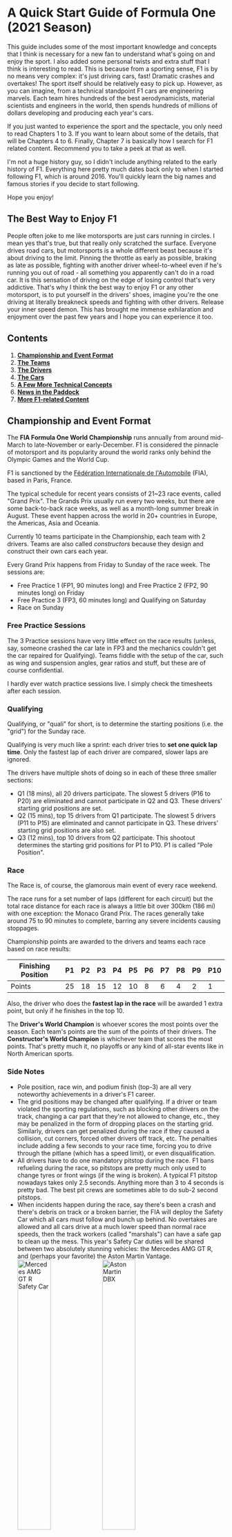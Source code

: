 # A Quick Start Guide of Formula One (2021 Season)

This guide includes some of the most important knowledge and concepts that I think is necessary for a new fan to understand what's going on and enjoy the sport. I also added some personal twists and extra stuff that I think is interesting to read. This is because from a sporting sense, F1 is by no means very complex: it's just driving cars, fast! Dramatic crashes and overtakes! The sport itself should be relatively easy to pick up. However, as you can imagine, from a technical standpoint F1 cars are engineering marvels. Each team hires hundreds of the best aerodynamicists, material scientists and engineers in the world, then spends hundreds of millions of dollars developing and producing each year's cars.

If you just wanted to experience the sport and the spectacle, you only need to read Chapters 1 to 3. If you want to learn about some of the details, that will be Chapters 4 to 6. Finally, Chapter 7 is basically how I search for F1 related content. Recommend you to take a peek at that as well.

I'm not a huge history guy, so I didn't include anything related to the early history of F1. Everything here pretty much dates back only to when I started following F1, which is around 2016. You'll quickly learn the big names and famous stories if you decide to start following.

Hope you enjoy!

## The Best Way to Enjoy F1

People often joke to me like motorsports are just cars running in circles. I mean yes that's true, but that really only scratched the surface. Everyone drives road cars, but motorsports is a whole different beast because it's about driving to the limit. Pinning the throttle as early as possible, braking as late as possible, fighting with another driver wheel-to-wheel even if he's running you out of road - all something you apparently can't do in a road car. It is this sensation of driving on the edge of losing control that's very addictive. That's why I think the best way to enjoy F1 or any other motorsport, is to put yourself in the drivers' shoes, imagine you're the one driving at literally breakneck speeds and fighting with other drivers. Release your inner speed demon. This has brought me immense exhilaration and enjoyment over the past few years and I hope you can experience it too.

## Contents

1. [**Championship and Event Format**](#championship-and-event-format)
3. [**The Teams**](#the-teams)
4. [**The Drivers**](#the-drivers)
4. [**The Cars**](#the-cars)
6. [**A Few More Technical Concepts**](#more-technical-concepts)
7. [**News in the Paddock**](#news-in-the-paddock)
8. [**More F1-related Content**](#more-f1-related-content)

## Championship and Event Format

The **FIA Formula One World Championship** runs annually from around mid-March to late-November or early-December. F1 is considered the pinnacle of motorsport and its popularity around the world ranks only behind the Olympic Games and the World Cup.

F1 is sanctioned by the [Fédération Internationale de l'Automobile](https://en.wikipedia.org/wiki/Fédération_Internationale_de_l'Automobile) (FIA), based in Paris, France.

The typical schedule for recent years consists of 21~23 race events, called "Grand Prix". The Grands Prix usually run every two weeks, but there are some back-to-back race weeks, as well as a month-long summer break in August. These event happen across the world in 20+ countries in Europe, the Americas, Asia and Oceania.

Currently 10 teams participate in the Championship, each team with 2 drivers. Teams are also called *constructors* because they design and construct their own cars each year.

Every Grand Prix happens from Friday to Sunday of the race week. The sessions are:

- Free Practice 1 (FP1, 90 minutes long) and Free Practice 2 (FP2, 90 minutes long) on Friday
- Free Practice 3 (FP3, 60 minutes long) and Qualifying on Saturday
- Race on Sunday

### Free Practice Sessions

The 3 Practice sessions have very little effect on the race results (unless, say, someone crashed the car late in FP3 and the mechanics couldn't get the car repaired for Qualifying). Teams fiddle with the setup of the car, such as wing and suspension angles, gear ratios and stuff, but these are of course confidential.

I hardly ever watch practice sessions live. I simply check the timesheets after each session.

### Qualifying

Qualifying, or "quali" for short, is to determine the starting positions (i.e. the "grid") for the Sunday race.

Qualifying is very much like a sprint: each driver tries to **set one quick lap time**. Only the fastest lap of each driver are compared, slower laps are ignored.

The drivers have multiple shots of doing so in each of these three smaller sections:

- Q1 (18 mins), all 20 drivers participate. The slowest 5 drivers (P16 to P20) are eliminated and cannot participate in Q2 and Q3. These drivers' starting grid positions are set.
- Q2 (15 mins), top 15 drivers from Q1 participate. The slowest 5 drivers (P11 to P15) are eliminated and cannot participate in Q3. These drivers' starting grid positions are also set.
- Q3 (12 mins), top 10 drivers from Q2 participate. This shootout determines the starting grid positions for P1 to P10. P1 is called "Pole Position".

### Race

The Race is, of course, the glamorous main event of every race weekend.

The race runs for a set number of laps (different for each circuit) but the total race distance for each race is always a little bit over 300km (186 mi) with one exception: the Monaco Grand Prix. The races generally take around 75 to 90 minutes to complete, barring any severe incidents causing stoppages.

Championship points are awarded to the drivers and teams each race based on race results:

| Finishing Position | P1   | P2   | P3   | P4   | P5   | P6   | P7   | P8   | P9   | P10  |
| ------------------ | ---- | ---- | ---- | ---- | ---- | ---- | ---- | ---- | ---- | ---- |
| Points             | 25   | 18   | 15   | 12   | 10   | 8    | 6    | 4    | 2    | 1    |

Also, the driver who does the **fastest lap in the race** will be awarded 1 extra point, but only if he finishes in the top 10.

The **Driver's World Champion** is whoever scores the most points over the season. Each team's points are the sum of the points of their drivers. The **Constructor's World Champion** is whichever team that scores the most points. That's pretty much it, no playoffs or any kind of all-star events like in North American sports.

### Side Notes

* Pole position, race win, and podium finish (top-3) are all very noteworthy achievements in a driver's F1 career.
* The grid positions may be changed after qualifying. If a driver or team violated the sporting regulations, such as blocking other drivers on the track, changing a car part that they're not allowed to change, etc., they may be penalized in the form of dropping places on the starting grid. Similarly, drivers can get penalized during the race if they caused a collision, cut corners, forced other drivers off track, etc. The penalties include adding a few seconds to your race time, forcing you to drive through the pitlane (which has a speed limit), or even disqualification.
* All drivers have to do one mandatory pitstop during the race. F1 bans refueling during the race, so pitstops are pretty much only used to change tyres or front wings (if the wing is broken). A typical F1 pitstop nowadays takes only 2.5 seconds. Anything more than 3 to 4 seconds is pretty bad. The best pit crews are sometimes able to do sub-2 second pitstops.
* When incidents happen during the race, say there's been a crash and there's debris on track or a broken barrier, the FIA will deploy the Safety Car which all cars must follow and bunch up behind. No overtakes are allowed and all cars drive at a much lower speed than normal race speeds, then the track workers (called "marshals") can have a safe gap to clean up the mess. This year's Safety Car duties will be shared between two absolutely stunning vehicles: the Mercedes AMG GT R, and (perhaps your favorite) the Aston Martin Vantage.  
  <img src="./pics/safetycar1.jpg" alt="Mercedes AMG GT R Safety Car" width="40%" height="40%"/>
  <img src=".\pics\safetycar2.jpg" alt="Aston Martin DBX"  width="40%" height="40%"/>

## The Teams

The 10 teams are, of course, where all the stories revolve around. There are the famous ones with a long history such as Ferrari and McLaren, and newcomers (relatively speaking) like Red Bull and Haas. Here is a quick rundown of all the teams.

### The Big Three

#### Mercedes

<img src="./pics/mercedes.jpg" width="50%" height="50%">

Drivers for 2021: [Lewis Hamilton (#44)](#lewis-hamilton-44), [Valtteri Bottas (#77)](#valtteri-bottas-77)

2020 Constructor's Standing: 1st

The all-conquering, dominant Mercedes team has been the team to beat for the past few years. They are double World Champions (Constructor and Driver) 7 seasons in a row (2014-2020), and are still favorites coming into the 2021 season. They have a superb team that developed the best power units and fastest cars of this era. They have Lewis Hamilton, one of the best drivers in F1 history, to drive for them. It's *almost* like they are unbeatable, since they hardly make any mistakes during the race. However, in the past couple of seasons, a trend seems to be developing that when they actually do make mistakes, they make huge ones, which produced several truly thrilling and memorable races (['19 German GP](https://www.youtube.com/watch?v=RYHQmBULhLc), ['20 Italian GP](https://www.youtube.com/watch?v=TB5yhZdF8SI), ['20 Sakhir GP](https://www.youtube.com/watch?v=H0zwR2drgV4)). As their lovable German team principal Toto Wolff would say, "[a colossal f**k-up](https://www.youtube.com/watch?v=CmffVyNMS6w)".

Because of their dominance (and maybe also their black livery) they are often seen as the villains and antagonists that everyone wants to beat.

#### Ferrari

<img src="./pics/ferrari.jpg" width="50%" height="50%">

Drivers for 2021: [Charles Leclerc (#16)](#charles-leclerc-16), Carlos Sainz Jr. (#55)

2020 Constructor's Standing: 6th

The famous red car. Ferrari is the team with the longest history in F1, and also the most success. It's often said that other teams such as Mercedes participate in F1 to help advertise and sell their road cars, but Ferrari sells road cars to fund their participation in F1. Such is their dedication to the sport over the many decades. However, for the past dozen years they have not had Championship success. They won their last Driver's and Constructor's Champion all the way back in 2007. They were usually able to stay Top-3 in the Constructor's standings, and were even able to challenge Mercedes from 2017 to 2019, but a series of driver errors and strategic mistakes during the race sank their championship hopes. Fans joke that it's all part of the "Ferrari master plan".

2020 Season wasn't kind to them as their car performance dropped significantly, mostly because they broke regulations with their power unit and got caught. It's difficult to see them return to Top-3 in 2021, but their fans (called the "Tifosi") are still extremely passionate as always.

#### Red Bull Racing

<img src="./pics/rbr.jpg" width="50%" height="50%">

Drivers for 2021: [Max Verstappen (#33)](#max-verstappen-33), [Sergio Perez (#11)](#sergio-perez-11)

2020 Constructor's Standing: 2nd

My favorite team in F1. They are the fun-loving cool guys and mavericks of the F1 grid. Funded by a "fizzy drinks" company, not a lot of people thought they would succeed when they joined F1 in 2005, but they did, winning 4 consecutive double World Champions from 2010 to 2013. Like Ferrari, they were able to stay competitive over the years. They were unable to challenge Mercedes recently, mostly because of weaker power units, which is not their fault because they did not develop the PUs (more on that [later](#power-unit)). Even with a weaker car, they are able to grab race wins from Mercedes or Ferrari because of their excellent execution during the race. They also have a very good young driver's development program which produced multiple F1 superstars currently on the grid (Verstappen, Vettel, Ricciardo).

### The Midfield

#### McLaren

<img src="./pics/mclaren.jpg" width="50%" height="50%">

Drivers for 2021: [Daniel Ricciardo (#3)](#daniel-ricciardo-3), [Lando Norris (#4)](#lando-norris-4)

2020 Constructor's Standings: 3rd

McLaren is also one of the more historical teams in F1. Senna, Lewis Hamilton and many other Championship-winning drivers used to drive for them. They've had a few really tough years around 2015-2018, but thanks to a major shake up in the team and driver changes, they recovered their form in the past two seasons and should continue to improve this year. They currently have arguably the most popular driver line up in Ricciardo and Norris. Both drivers are very funny and lovable, and able to get the job done on track. I consider McLaren my second favorite team and always love to see them succeed.

#### Aston Martin

<img src="./pics/amr.jpeg" width="50%" height="50%">

Drivers for 2021: [Sebastian Vettel (#5)](#sebastian-vettel-5), Lance Stroll (#18)

2020 Constructor's Standings: 4th

The newly re-branded Aston Martin team gone through several ownership changes recently. Previously called Force India (owned by an Indian businessman), then Racing Point for the past couple of seasons after Canadian billionaire Lawrence Stroll took over. Lawrence Stroll then became a major shareholder of the Aston Martin company and decided to turn the Racing Point team into this Aston Martin team.

They have mostly been a decent midfield team, occasionally able to pick up a few podiums. In 2020 they suddenly became quite competitive, but people are quick to notice they borrowed or copied a lot of the design concepts from the 2019 championship-winning Mercedes, earning them a rather funny name of "Tracing Point". They brought in 4-time World Champion, veteran driver Sebastian Vettel for this season, competing alongside Lance Stroll who is the son of Lawrence Stroll. Technically Lance's billionaire dad bought him this F1 seat, but I think Lance is actually an okay driver and people are sometimes too harsh on him.

#### Alpine

<img src="./pics/alpine.jpg" width="50%" height="50%">

Drivers for 2021: [Fernando Alonso (#14)](#fernando-alonso-14), Esteban Ocon (#31)

2020 Constructor's Standings: 5th

Alpine (pronounced *al-PEEN*) is basically Renault. They have been called Renault for most of their history, and only changed the name this year to promote Renault's sports car brand Alpine.

They have had occasional championship success over the years, most notably in 2005-2006 with Fernando Alonso, but most of the time just a midfield team, not too good and not too bad. They should remain in the midfield in 2021.

The one thing I'm really looking forward about Alpine is Guanyu Zhou, a young Chinese driver from Shanghai, is the top prospect in their development system. Zhou currently races in Formula 2, the lower level feeder series of F1. Seems like Alpine is quite determined to get him into F1 in the next few years, because Zhou is a pretty decent driver and can bring tons of sponsor money from China.

#### AlphaTauri

<img src="./pics/alphatauri.jpg" width="50%" height="50%">

Drivers for 2021: [Pierre Gasly (#10)](#pierre-gasly-10), Yuki Tsunoda (#22)

2020 Constructor's Standings: 7th

AlphaTauri is also owned by the Red Bull group. It is previously called Toro Rosso, which is just "Red Bull" in Italian (the team is based in Faenza, Italy). They can be considered as the junior team to Red Bull. They would put young drivers who graduated from their development program into AT first, and promote to Red Bull if they performed well. Gasly and Tsunoda are both from Red Bull's development program. However, since they are still different teams, Red Bull and AT develop their cars separately, but they do share the same engine manufacturer: Honda. AT (and Toro Rosso previously) never had any championship success. The best they ever did in the Constructor's standings is 6th, but that's not their main purpose anyway. They did have two miracle race wins which are really great stories (['08 Italian GP](https://www.youtube.com/watch?v=03sUrwIBQb0), ['20 Italian GP](https://www.youtube.com/watch?v=TB5yhZdF8SI)), both are their home races too!

### The Backmarkers

#### Alfa Romeo

<img src="./pics/alfa.jpg" width="50%" height="50%">

Drivers for 2021: [Kimi Raikkonen (#7)](#kimi-raikkonen-7), Antonio Giovinazzi (#99)

2020 Constructor's Standings: 8th

Alfa Romeo is not the biggest name in F1 and they've not had any championships in the not-so-many seasons they participated. They often run close to the back of the field and are not too much of a focus for the TV cameras. I don't know much about them, but they do have a really pretty livery and a very popular driver Kimi Raikkonen.

#### Haas

<img src="./pics/haas.jpg" width="50%" height="50%">

Drivers for 2021: Mick Schumacher (#47), Nikita Mazepin (#9)

2020 Constructor's Standings: 9th

Looking at this huge Russian flag livery you really wouldn't believe me that Haas is an American F1 team, but it is. It's owned by Gene Haas who runs Haas Automation. Haas only has 5 years of history and has not been very successful, but that's not the major talking point about this team. Their previous drivers are constantly fighting each other, creating much drama and tension. They have a comically bad-tempered team principal who curses all the time (examples [1](https://www.youtube.com/watch?v=W5WVVls74mI) and [2](https://www.youtube.com/watch?v=q6dFnuqHY10)). They have been involved in a couple of really shady sponsorship deals. This year they are going with two rookie drivers which is usually not the best thing to do. Mick Schumacher is the son of the great Michael Schumacher and everybody loves him. Mazepin however, is quite the d*ckhead to say the least, but he is the one bringing all the Russian money which influenced the color scheme of the car. Just... a very weird team, not very easy to root for them.

#### Williams

<img src="./pics/williams.jpg" width="50%" height="50%">

Drivers for 2021: [George Russell (#63)](#george-russell-63), Nicholas Latifi (#6)

2020 Constructor's Standings: 10th

Williams is a very special case. They have a very long and successful history in F1 and is loved by lots of fans. They are THE very last family-run, traditional team in F1. British businessman Frank Williams established the team in 1977, then the Williams family ran the team for more than 40 years until August of last year, when investment firm Dorilton Capital acquired the team. The new owners continue to use the Williams name, but the family is no longer involved. Their struggles in recent years have been due to financial losses and insufficient funding from the family, when every other team is bringing in huge investments from outside of F1.

They never even once finished in the top-10 during a race in 2020, ending the season with exactly 0 points, which is rather sad for such a historical team. Everyone wants to see them do well, but they still need quite a lot of time to get back on their feet again.

## The Drivers

### Lewis Hamilton (#44)

<img src="./pics/hamilton.jpg" width="30%" height="30%">

Nationality: <img alt="Australia" src="https://upload.wikimedia.org/wikipedia/en/thumb/a/ae/Flag_of_the_United_Kingdom.svg/35px-Flag_of_the_United_Kingdom.svg.png" height="10%"/>British 

Age: 36  

Drives for: Mercedes

Very much the GOAT no matter how you look at it. He's already got the most pole positions (98) and race wins (95) in F1 history. He's tied with Michael Schumacher for the most Driver Championships (7) and very likely to break this record in 2021. His one-lap (quali) ability is unrivaled, sometimes seemingly able to "outdrive" what the car is capable of. He hardly makes any mistakes in the race and is literally the god in wet conditions. He's currently the only Black driver on the F1 grid.

### Valtteri Bottas (#77)

<img src="./pics/bottas.jpeg" width="40%" height="40%">

Nationality: Finnish 

Age: 31  

Drives for: Mercedes  

A typical Finnish character, he's a man of few words or emotions. Also a very decent driver that gets the job done, although not good enough nor consistent enough to challenge his GOAT teammate Hamilton for the whole year. Can pick up a few pole positions and race wins every season because of the dominant Mercedes car.

### Max Verstappen (#33)

<img src="./pics/verstappen.jpeg" width="40%" height="40%">

Nationality: Dutch 

Age: 23  

Drives for: Red Bull Racing

My favorite driver on the grid. Extremely fierce and talented. Widely considered to be the only driver that could challenge Hamilton if in equal machinery. At such a young age he already has 10 race wins under his belt, all while driving only the 2nd or 3rd best car. He used to be quite impetuous and had a lot of incidents before 2018 but these few years saw him become a much more mature driver, but no less quick and exciting.

Tidbit about Verstappen: He was promoted from Toro Rosso (i.e. the current AlphaTauri) to Red Bull midway in 2016 and immediately went on to win his first race ([2016 Spanish GP](https://www.youtube.com/watch?v=hohuswdeznA)) with Red Bull, becoming the youngest driver ever to win a F1 GP. Truly remarkable.

### Daniel Ricciardo (#3)

Nationality: <img alt="Australia" src="https://upload.wikimedia.org/wikipedia/commons/thumb/8/88/Flag_of_Australia_(converted).svg/23px-Flag_of_Australia_(converted).svg.png" /> Australia

## The Cars

<img src=".\pics\car_diagram.jpeg" alt="F1 Car"  width="60%"/>

Formula 1 cars are insanely complex and powerful machines. A couple of quick facts:

* F1 cars are able to accelerate from 0 to 100 mph and come to a full stop in only 4 to 5 seconds. They are able to reach max speeds of 230mph.
* F1 cars are so aerodynamic and generate so much [downforce](#downforce-and-dirty-air) that they can (theoretically) drive upside down when up to speed. Nobody ever tested this though, for obvious reasons.

Alright, moving on to the different parts of the car.

### Power Unit

The current F1 power units are 1.6-liter V6 hybrid turbocharged engines. These engines are capable of outputting 900hp, plus an additional 160hp generated by electrical components. The engines idle at around 6000 rpm and reaches a top of 15000 rpm.

The mechanical part of the power unit includes the internal combustion engine and the turbocharger. The electrical part includes an energy recovery system to harvest energy from. The harvested electrical energy is stored in an energy storage (ES), basically the battery, and deployed when the driver needs an extra boost. The control electronics (CE) are also considered part of the power unit.

The power unit is the single most expensive part on the car, costing over $10 million to produce (not development costs!). Due to the significance of power units to the performance of the car, this era (2014-present) where these power units are used is called the **"turbo hybrid era"**. Mercedes dominated this era by having the best power unit on the grid.

Not all teams develop their own PU. There are only 4 engine manufacturers. Teams that develop their own engines are called "works teams". Other teams that buy the power units and use them are "customer teams". Currently, the engine manufacturers and their customers are:

* Mercedes --- Works team: Mercedes; Customer teams: Aston Martin, McLaren, Williams.
* Ferrari --- Works team: Ferrari; Customer teams: Haas, Alfa Romeo.
* Renault --- Works team: Alpine; No customer team.
* Honda --- Developed externally by Honda R&D; Customer teams: Red Bull, AlphaTauri.

A general ranking of engine performances: Mercedes > Ferrari = Renault > Honda. Mercedes engine has always been really good. Ferrari engine regressed compared to a few years ago. Renault and Honda engines has shown improvement and I think their performances are not too far away from Ferrari.

### Tyres

### Bodywork

DRS is a moveable flap in the rear wing that can be triggered to open on specific parts of the track (called DRS zones, usually placed on long straights, out of cornering sections). If the gap between two cars is less than 1 second when approaching the DRS zone, the following car is allowed to use DRS. 

## More Technical Concepts

Here are some of the more technical concepts in F1 racing. You can read it if you're curious but it's not absolutely necessary if you just want to understand what's going on and enjoy the race.

### Slipstreaming

Slipstreaming is the act of closely following another car on the straights. You know how the leading car punches a hole in the air so there's less drag for the following car. The following car can get into the slipstream to gain a bit more speed, but there's this issue below ↓

### Downforce and "Dirty Air"

F1 cars require downforce to be able to get around corners. This is the aerodynamic force generated by the wings and other body parts when at high speeds to push the car against the ground so the tyre rubber can work its magic. It is exactly the same principle as the wings of an airplane, just flipped on its back.
Following the car too closely causes the air flow around the car to be disrupted (the air being "dirty") so it loses downforce, which severely affects cornering and braking performance. F1 introduced DRS to try to solve this problem.

### More on DRS

F1 introduced the DRS to mitigate this loss of downforce and to somehow "make up" for lost time in the corners. When DRS is open, air can pass **through** the rear wing instead of **over** it, thus reducing drag. This creates a bit of extra speed (in addition to slipstreaming) for the following car so it can attack the car ahead.

### Understeer and Oversteer

Understeer is when the car doesn't turn into corners very well and runs wide. This is usually associated with the lack of front downforce.

Oversteer is when the car turns too much into a corner and the back end becomes unstable or even swings around. This is usually associated with the lack of rear downforce.

You can set up the wing angles to be steeper to increase downforce at the front or at the back, but then it sacrifices speed on the straights, because a steeper wing angle apparently blocks airflow and creates drag.

### Race Strategy Basics

- Undercut  
  Imagine you are stuck behind your rival and couldn't overtake him. You decide to pit **earlier** than your rival, come out with a fresh set of tyres, do a blisteringly fast lap while your rival is struggling on older tyres, and when he eventually does a pitstop you are already in front of him. So you swapped places with him without an on-track overtake.
- Overcut  
  Basically the reverse of undercut. You're stuck behind your rival and couldn't overtake him. You decide to pit **later** than your rival. Your rival does his pitstop but couldn't get the new tyres to work immediately, but you managed to squeeze out the final bits of performance on your used set of tyres, so when you eventually complete your pitstop, the lap time differences allowed you to get ahead of your rival without an on-track overtake.

I believe undercuts are generally much more common, mainly because old tyres are generally supposed to be slower than new tyres, but there are lots of factors that affect tyre performance so it's not always the case.

## News in the Paddock

Just a bit of recent news to let you know what everyone in the paddock is talking about:

- Arguably the biggest news: F1 will introduce a big overhaul of technical regulations for next season (2022). The cars will look [quite different](https://www.formula1.com/en/latest/article.fia-announce-new-f1-regulations-to-be-delayed-until-2022.1lwtaLmpNcQd0z9SnMEyK8.html). This is mainly to close the performance gaps between the teams and improve the quality of racing. Additionally, 
- In the 2021 Season, F1 will trial what's called "sprint qualifying" for three GPs this year. Basically, they want to try out a 1/3 race (100km) to replace traditional qualifying [as previously described](#qualifying).
- Honda will quit F1 after the 2021 season. Red Bull has acquired their engine business to form Red Bull Powertrain, so they can technically be considered as a works team.

## More F1-related Content

- Obviously, [r/formula1](https://www.reddit.com/r/formula1/). (Also maybe, [r/formuladank](https://www.reddit.com/r/formuladank/))
- The Netflix show [Drive to Survive](https://www.netflix.com/title/80204890) has attracted a large number of new fans from the US recently. It's really well made, in fact the only reason I subscribe to Netflix for 1 month every year. There's quite a lot of drama, although also some forced and manufactured drama. It covers many more interesting characters and stories in the paddock than what I can include in this guide. All in all a very good show. Season 3 premieres on March 19.
- The official [F1 YouTube Channel](https://www.youtube.com/user/Formula1) is awesome. You got the multi-million dollar production quality, and also the interesting content that fans want to see.
- YouTuber [Chain Bear](https://www.youtube.com/user/chainbearf1) has great videos explaining how everything works in F1, including the technical stuff, race strategy, etc. Love it.
- For all sorts of funny hijinks, go to [Out of Context F1](https://www.youtube.com/channel/UCeL5SSTtkr7xEePMzqHaqZA).
- Some pretty reliable websites and media outlets: [Autosport.com](https://www.autosport.com/), [The Race](https://the-race.com/), [RaceFans.net](https://www.racefans.net/), [Motorsport.com](https://www.motorsport.com/), to name a few. Some articles have paywalls.

